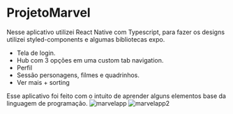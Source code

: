﻿# ProjetoMarvel

  Nesse aplicativo utilizei React Native com Typescript, para fazer os designs utilizei styled-components e algumas bibliotecas expo.

* Tela de login.
* Hub com 3 opções em uma custom tab navigation.
* Perfil
* Sessão personagens, filmes e quadrinhos.
* Ver mais + sorting

Esse aplicativo foi feito com o intuito de aprender alguns elementos base da linguagem de programação. 
![marvelapp](https://user-images.githubusercontent.com/115902268/216216768-9255159f-ec4a-40e8-83b3-731a0dfb39a6.png)
![marvelapp2](https://user-images.githubusercontent.com/115902268/216217348-c692f8a5-1f3f-4de4-b746-7b04df5fc2eb.png)
